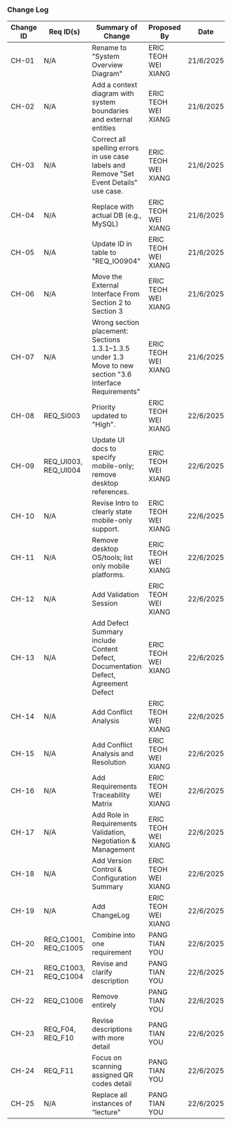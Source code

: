 ### Change Log

| **Change ID** | **Req ID(s)** | **Summary of Change** | **Proposed By** | **Date** | **Session ID** |
|----|----|----|----|----|----|
| CH-01 | N/A | Rename to "System Overview Diagram" | ERIC TEOH WEI XIANG | 21/6/2025 | VS-01 |
| CH-02 | N/A | Add a context diagram with system boundaries and external entities | ERIC TEOH WEI XIANG | 21/6/2025 | VS-01 |
| CH-03 | N/A | Correct all spelling errors in use case labels and Remove "Set Event Details" use case.| ERIC TEOH WEI XIANG | 21/6/2025 | VS-01 |
| CH-04 | N/A | Replace with actual DB (e.g., MySQL) | ERIC TEOH WEI XIANG | 21/6/2025 | VS-01 |
| CH-05 | N/A | Update ID in table to "REQ_IO0904" | ERIC TEOH WEI XIANG | 21/6/2025 | VS-01 |
| CH-06 | N/A | Move the External Interface From Section 2 to Section 3 | ERIC TEOH WEI XIANG | 21/6/2025 | VS-01 |
| CH-07 | N/A | Wrong section placement: Sections 1.3.1–1.3.5 under 1.3 Move to new section "3.6 Interface Requirements"  | ERIC TEOH WEI XIANG | 21/6/2025 | VS-01 |
| CH-08 | REQ_SI003 | Priority updated to "High".  | ERIC TEOH WEI XIANG | 22/6/2025 | VS-01 |
| CH-09 | REQ_UI003, REQ_UI004 | Update UI docs to specify mobile-only; remove desktop references. | ERIC TEOH WEI XIANG | 22/6/2025 | VS-01 |
| CH-10 | N/A | Revise Intro to clearly state mobile-only support. | ERIC TEOH WEI XIANG | 22/6/2025 | VS-01 |
| CH-11 | N/A | Remove desktop OS/tools; list only mobile platforms. | ERIC TEOH WEI XIANG | 22/6/2025 | VS-01 |
| CH-12 | N/A | Add Validation Session | ERIC TEOH WEI XIANG | 22/6/2025 | - |
| CH-13 | N/A | Add Defect Summary include Content Defect, Documentation Defect, Agreement Defect | ERIC TEOH WEI XIANG | 22/6/2025 | - |
| CH-14 | N/A | Add Conflict Analysis | ERIC TEOH WEI XIANG | 22/6/2025 | - |
| CH-15 | N/A | Add Conflict Analysis and Resolution | ERIC TEOH WEI XIANG | 22/6/2025 | - |
| CH-16 | N/A | Add Requirements Traceability Matrix | ERIC TEOH WEI XIANG | 22/6/2025 | - |
| CH-17 | N/A | Add Role in Requirements Validation, Negotiation & Management | ERIC TEOH WEI XIANG | 22/6/2025 | - |
| CH-18 | N/A | Add Version Control & Configuration Summary | ERIC TEOH WEI XIANG | 22/6/2025 | - |
| CH-19 | N/A | Add ChangeLog | ERIC TEOH WEI XIANG | 22/6/2025 | - |
| CH-20 | REQ_C1001, REQ_C1005 | Combine into one requirement | PANG TIAN YOU | 22/6/2025 | VS-01 |
| CH-21 | REQ_C1003, REQ_C1004 | Revise and clarify description | PANG TIAN YOU | 22/6/2025 | VS-01 |
| CH-22 | REQ_C1006 | Remove entirely | PANG TIAN YOU | 22/6/2025 | VS-01 |
| CH-23 | REQ_F04, REQ_F10 | Revise descriptions with more detail | PANG TIAN YOU | 22/6/2025 | VS-01 |
| CH-24 | REQ_F11 | Focus on scanning assigned QR codes detail | PANG TIAN YOU | 22/6/2025 | VS-01 |
| CH-25 | N/A | Replace all instances of “lecture” | PANG TIAN YOU | 22/6/2025 | VS-01 |